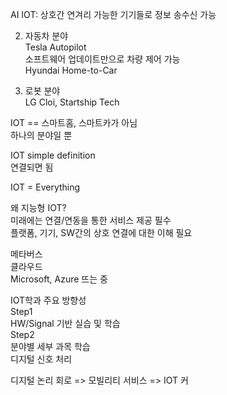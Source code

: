 AI
IOT: 상호간 연겨리 가능한 기기들로 정보 송수신 가능 <br/>

2. 자동차 분야 <br/>
Tesla Autopilot <br/>
소프트웨어 업데이트만으로 차량 제어 가능 <br/>
Hyundai Home-to-Car <br/>

3. 로봇 분야 <br/>
LG Cloi, Startship Tech <br/>

IOT == 스마트홈, 스마트카가 아님 <br/>
하나의 분야일 뿐 <br/>

IOT simple definition <br/>
연결되면 됨 <br/>

IOT = Everything <br/>

왜 지능형 IOT? <br/>
미래에는 연결/연동을 통한 서비스 제공 필수 <br/>
플랫폼, 기기, SW간의 상호 연결에 대한 이해 필요 <br/>

메타버스 <br/>
클라우드 <br/>
Microsoft, Azure 뜨는 중 <br/>


IOT학과 주요 방향성 <br/>
Step1 <br/>
HW/Signal 기반 실습 및 학습 <br/>
Step2 <br/>
분야별 세부 과목 학습 <br/>
디지털 신호 처리 <br/>

디지털 논리 회로 => 모빌리티 서비스 => IOT 커
